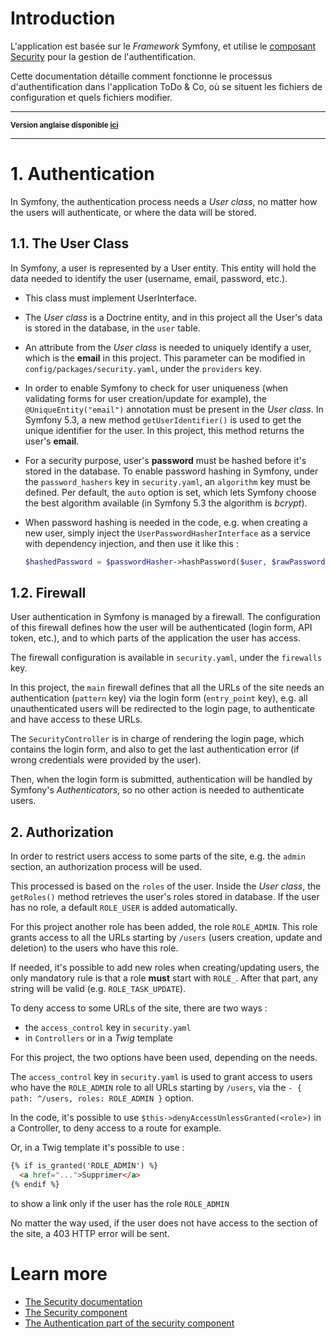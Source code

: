 # Introduction

L'application est basée sur le _Framework_ Symfony, et utilise le [composant Security](https://symfony.com/doc/current/components/security.html) pour la gestion de l'authentification.

Cette documentation détaille comment fonctionne le processus d'authentification dans l'application ToDo & Co, où se situent les fichiers de configuration et quels fichiers modifier.

<hr>

<small>**Version anglaise disponible [ici](Authentication-EN.md)**</small>

<hr>

# 1. Authentication

In Symfony, the authentication process needs a _User class_, no matter how the users will authenticate, or where the data will be stored.

## 1.1. The User Class

In Symfony, a user is represented by a User entity. This entity will hold the data needed to identify the user (username, email, password, etc.).

- This class must implement UserInterface.
- The _User class_ is a Doctrine entity, and in this project all the User's data is stored in the database, in the `user` table.
- An attribute from the _User class_ is needed to uniquely identify a user, which is the __email__ in this project. This parameter can be modified in `config/packages/security.yaml`, under the `providers` key.
- In order to enable Symfony to check for user uniqueness (when validating forms for user creation/update for example), the `@UniqueEntity("email")` annotation must be present in the _User class_. In Symfony 5.3, a new method `getUserIdentifier()` is used to get the unique identifier for the user. In this project, this method returns the user's __email__.
- For a security purpose, user's __password__ must be hashed before it's stored in the database. To enable password hashing in Symfony, under the `password_hashers` key in `security.yaml`, an `algorithm` key must be defined. Per default, the `auto` option is set, which lets Symfony choose the best algorithm available (in Symfony 5.3 the algorithm is _bcrypt_).
- When password hashing is needed in the code, e.g. when creating a new user, simply inject the `UserPasswordHasherInterface` as a service with dependency injection, and then use it like this :

  ```php
  $hashedPassword = $passwordHasher->hashPassword($user, $rawPassword);
  ```

## 1.2. Firewall

User authentication in Symfony is managed by a firewall. The configuration of this firewall defines how the user will be authenticated (login form, API token, etc.), and to which parts of the application the user has access.

The firewall configuration is available in `security.yaml`, under the `firewalls` key.

In this project, the `main` firewall defines that all the URLs of the site needs an authentication (`pattern` key) via the login form (`entry_point` key), e.g. all unauthenticated users will be redirected to the login page, to authenticate and have access to these URLs.

The `SecurityController` is in charge of rendering the login page, which contains the login form, and also to get the last authentication error (if wrong credentials were provided by the user).

Then, when the login form is submitted, authentication will be handled by Symfony's _Authenticators_, so no other action is needed to authenticate users.

## 2. Authorization

In order to restrict users access to some parts of the site, e.g. the `admin` section, an authorization process will be used.

This processed is based on the `roles` of the user. Inside the _User class_, the `getRoles()` method retrieves the user's roles stored in database. If the user has no role, a default `ROLE_USER` is added automatically.

For this project another role has been added, the role `ROLE_ADMIN`. This role grants access to all the URLs starting by `/users` (users creation, update and deletion) to the users who have this role.

If needed, it's possible to add new roles when creating/updating users, the only mandatory rule is that a role __must__ start with `ROLE_`. After that part, any string will be valid (e.g. `ROLE_TASK_UPDATE`).

To deny access to some URLs of the site, there are two ways :

- the `access_control` key in `security.yaml`
- in `Controllers` or in a _Twig_ template

For this project, the two options have been used, depending on the needs.

The `access_control` key in `security.yaml` is used to grant access to users who have the `ROLE_ADMIN` role to all URLs starting by `/users`, via the `- { path: ^/users, roles: ROLE_ADMIN }` option.

In the code, it's possible to use `$this->denyAccessUnlessGranted(<role>)` in a Controller, to deny access to a route for example.

Or, in a Twig template it's possible to use :

```html
{% if is_granted('ROLE_ADMIN') %}
  <a href="...">Supprimer</a>
{% endif %}
```

to show a link only if the user has the role `ROLE_ADMIN`

No matter the way used, if the user does not have access to the section of the site, a 403 HTTP error will be sent.

# Learn more

- [The Security documentation](https://symfony.com/doc/current/security.html)
- [The Security component](https://symfony.com/doc/current/components/security.html)
- [The Authentication part of the security component](https://symfony.com/doc/current/components/security/authentication.html)
